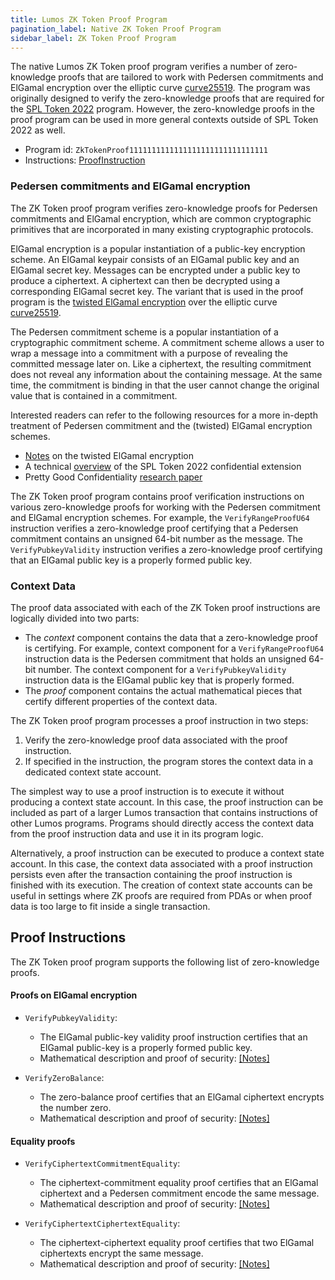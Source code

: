 ```yaml
---
title: Lumos ZK Token Proof Program
pagination_label: Native ZK Token Proof Program
sidebar_label: ZK Token Proof Program
---
```


The native Lumos ZK Token proof program verifies a number of zero-knowledge
proofs that are tailored to work with Pedersen commitments and ElGamal
encryption over the elliptic curve
[curve25519](https://www.rfc-editor.org/rfc/rfc7748#section-4.1). The program
was originally designed to verify the zero-knowledge proofs that are required
for the [SPL Token 2022](https://spl.lumos.com/token-2022) program. However,
the zero-knowledge proofs in the proof program can be used in more general
contexts outside of SPL Token 2022 as well.

- Program id: `ZkTokenProof1111111111111111111111111111111`
- Instructions:
  [ProofInstruction](https://github.com/lumos-labs/lumos/blob/master/zk-token-sdk/src/zk_token_proof_instruction.rs)

### Pedersen commitments and ElGamal encryption

The ZK Token proof program verifies zero-knowledge proofs for Pedersen
commitments and ElGamal encryption, which are common cryptographic primitives
that are incorporated in many existing cryptographic protocols.

ElGamal encryption is a popular instantiation of a public-key encryption scheme.
An ElGamal keypair consists of an ElGamal public key and an ElGamal secret key.
Messages can be encrypted under a public key to produce a ciphertext. A
ciphertext can then be decrypted using a corresponding ElGamal secret key. The
variant that is used in the proof program is the
[twisted ElGamal encryption](https://eprint.iacr.org/2019/319) over the elliptic
curve [curve25519](https://www.rfc-editor.org/rfc/rfc7748#section-4.1).

The Pedersen commitment scheme is a popular instantiation of a cryptographic
commitment scheme. A commitment scheme allows a user to wrap a message into a
commitment with a purpose of revealing the committed message later on. Like a
ciphertext, the resulting commitment does not reveal any information about the
containing message. At the same time, the commitment is binding in that the user
cannot change the original value that is contained in a commitment.

Interested readers can refer to the following resources for a more in-depth
treatment of Pedersen commitment and the (twisted) ElGamal encryption schemes.

- [Notes](https://github.com/lumos-labs/lumos/blob/master/docs/src/runtime/zk-docs/twisted_elgamal.pdf)
  on the twisted ElGamal encryption
- A technical
  [overview](https://github.com/lumos-labs/lumos-program-library/blob/master/token/zk-token-protocol-paper/part1.pdf)
  of the SPL Token 2022 confidential extension
- Pretty Good Confidentiality [research paper](https://eprint.iacr.org/2019/319)

The ZK Token proof program contains proof verification instructions on various
zero-knowledge proofs for working with the Pedersen commitment and ElGamal
encryption schemes. For example, the `VerifyRangeProofU64` instruction verifies
a zero-knowledge proof certifying that a Pedersen commitment contains an
unsigned 64-bit number as the message. The `VerifyPubkeyValidity` instruction
verifies a zero-knowledge proof certifying that an ElGamal public key is a
properly formed public key.

### Context Data

The proof data associated with each of the ZK Token proof instructions are
logically divided into two parts:

- The <em>context</em> component contains the data that a zero-knowledge proof
  is certifying. For example, context component for a `VerifyRangeProofU64`
  instruction data is the Pedersen commitment that holds an unsigned 64-bit
  number. The context component for a `VerifyPubkeyValidity` instruction data is
  the ElGamal public key that is properly formed.
- The <em>proof</em> component contains the actual mathematical pieces that
  certify different properties of the context data.

The ZK Token proof program processes a proof instruction in two steps:

1. Verify the zero-knowledge proof data associated with the proof instruction.
2. If specified in the instruction, the program stores the context data in a
   dedicated context state account.

The simplest way to use a proof instruction is to execute it without producing a
context state account. In this case, the proof instruction can be included as
part of a larger Lumos transaction that contains instructions of other Lumos
programs. Programs should directly access the context data from the proof
instruction data and use it in its program logic.

Alternatively, a proof instruction can be executed to produce a context state
account. In this case, the context data associated with a proof instruction
persists even after the transaction containing the proof instruction is finished
with its execution. The creation of context state accounts can be useful in
settings where ZK proofs are required from PDAs or when proof data is too large
to fit inside a single transaction.

## Proof Instructions

The ZK Token proof program supports the following list of zero-knowledge proofs.

#### Proofs on ElGamal encryption

- `VerifyPubkeyValidity`:

  - The ElGamal public-key validity proof instruction certifies that an ElGamal
    public-key is a properly formed public key.
  - Mathematical description and proof of security:
    [[Notes]](https://github.com/lumos-labs/lumos/blob/master/docs/src/runtime/zk-docs/pubkey_proof.pdf)

- `VerifyZeroBalance`:

  - The zero-balance proof certifies that an ElGamal ciphertext encrypts the
    number zero.
  - Mathematical description and proof of security:
    [[Notes]](https://github.com/lumos-labs/lumos/blob/master/docs/src/runtime/zk-docs/zero_proof.pdf)

#### Equality proofs

- `VerifyCiphertextCommitmentEquality`:

  - The ciphertext-commitment equality proof certifies that an ElGamal
    ciphertext and a Pedersen commitment encode the same message.
  - Mathematical description and proof of security:
    [[Notes]](https://github.com/lumos-labs/lumos/blob/master/docs/src/runtime/zk-docs/ciphertext_commitment_equality.pdf)

- `VerifyCiphertextCiphertextEquality`:

  - The ciphertext-ciphertext equality proof certifies that two ElGamal
    ciphertexts encrypt the same message.
  - Mathematical description and proof of security:
    [[Notes]](https://github.com/lumos-labs/lumos/blob/master/docs/src/runtime/zk-docs/ciphertext_ciphertext_equality.pdf)
